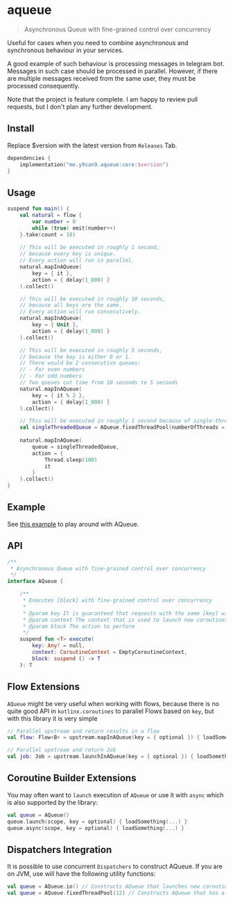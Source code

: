 # aqueue

> Asynchronous Queue with fine-grained control over concurrency

Useful for cases when you need to combine asynchronous 
and synchronous behaviour in your services.

A good example of such behaviour is processing messages in
telegram bot. Messages in such case should be processed 
in parallel. However, if there are multiple messages received
from the same user, they must be processed consequently.

Note that the project is feature complete. 
I am happy to review pull requests, but I don't plan any further development.

## Install

Replace $version with the latest version from `Releases` Tab.

```kotlin
dependencies {
    implementation("me.y9san9.aqueue:core:$version")
}
```

## Usage

```kotlin
suspend fun main() {
    val natural = flow {
        var number = 0
        while (true) emit(number++)
    }.take(count = 10)
    
    // This will be executed in roughly 1 second,
    // because every key is unique.
    // Every action will run in parallel.
    natural.mapInAQueue(
        key = { it },
        action = { delay(1_000) }
    ).collect()

    // This will be executed in roughly 10 seconds,
    // because all keys are the same.
    // Every action will run consecutively.
    natural.mapInAQueue(
        key = { Unit },
        action = { delay(1_000) }
    ).collect()

    // This will be executed in roughly 5 seconds,
    // because the key is either 0 or 1.
    // There would be 2 consecutive queues:
    // - For even numbers
    // - For odd numbers
    // Two queues cut time from 10 seconds to 5 seconds
    natural.mapInAQueue(
        key = { it % 2 },
        action = { delay(1_000) }
    ).collect()

    // This will be executed in roughly 1 second because of single-threaded pool
    val singleThreadedQueue = AQueue.fixedThreadPool(numberOfThreads = 1, name = "Test")
    
    natural.mapInAQueue(
        queue = singleThreadedQueue,
        action = {
            Thread.sleep(100)
            it
        }
    ).collect()
}
```

## Example

See [this example](example/src/main/kotlin/Main.kt) to play around with AQueue.

## API

```kotlin
/**
 * Asynchronous Queue with fine-grained control over concurrency
 */
interface AQueue {

    /**
     * Executes [block] with fine-grained control over concurrency
     *
     * @param key It is guaranteed that requests with the same [key] will be executed consecutively
     * @param context The context that is used to launch new coroutines. You may limit parallelism using context
     * @param block The action to perform
     */
    suspend fun <T> execute(
        key: Any? = null,
        context: CoroutineContext = EmptyCoroutineContext,
        block: suspend () -> T
    ): T
```

## Flow Extensions

`AQueue` might be very useful when working with flows, because there is no
quite good API in `kotlinx.coroutines` to parallel Flows based on `key`,
but with this library it is very simple

```kotlin
// Parallel upstream and return results in a flow
val flow: Flow<B> = upstream.mapInAQueue(key = { optional }) { loadSomething(...) }

// Parallel upstream and return Job
val job: Job = upstream.launchInAQueue(key = { optional }) { loadSomething(...) }
```

## Coroutine Builder Extensions

You may often want to `launch` execution of `AQueue` or use it with `async`
which is also supported by the library:

```kotlin
val queue = AQueue()
queue.launch(scope, key = optional) { loadSomething(...) }
queue.async(scope, key = optional) { loadSomething(...) }
```

## Dispatchers Integration

It is possible to use concurrent `Dispatchers` to construct AQueue.
If you are on JVM, use will have the following utility functions:

```kotlin
val queue = AQueue.io() // Constructs AQueue that launches new coroutines on Dispatchers.IO
val queue = AQueue.fixedThreadPool(12) // Constructs AQueue that has a pool of 12 threads
```
